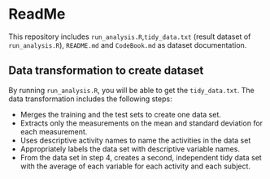 # ReadMe

This repository includes `run_analysis.R`,`tidy_data.txt` (result dataset of `run_analysis.R`), `README.md` and `CodeBook.md` as dataset documentation.

## Data transformation to create dataset

By running `run_analysis.R`, you will be able to get the `tidy_data.txt`. The data transformation includes the following steps:

+ Merges the training and the test sets to create one data set.
+ Extracts only the measurements on the mean and standard deviation for each measurement.
+ Uses descriptive activity names to name the activities in the data set 
+ Appropriately labels the data set with descriptive variable names.
+ From the data set in step 4, creates a second, independent tidy data set with the average of each variable for each activity and each subject.